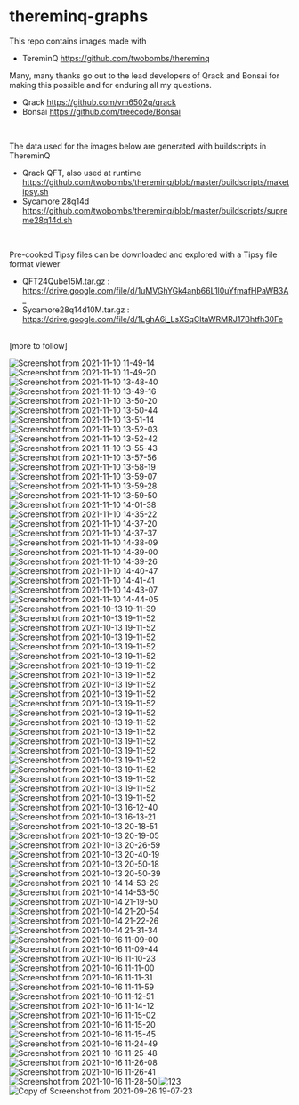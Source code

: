 # thereminq-graphs

This repo contains images made with 
- TereminQ https://github.com/twobombs/thereminq

Many, many thanks go out to the lead developers of Qrack and Bonsai for making this possible and for enduring all my questions.
- Qrack https://github.com/vm6502q/qrack
- Bonsai https://github.com/treecode/Bonsai

<br>

The data used for the images below are generated with buildscripts in ThereminQ
- Qrack QFT, also used at runtime https://github.com/twobombs/thereminq/blob/master/buildscripts/maketipsy.sh
- Sycamore 28q14d https://github.com/twobombs/thereminq/blob/master/buildscripts/supreme28q14d.sh 
<br>

Pre-cooked Tipsy files can be downloaded and explored with a Tipsy file format viewer
- QFT24Qube15M.tar.gz : https://drive.google.com/file/d/1uMVGhYGk4anb66L1l0uYfmafHPaWB3A_
- Sycamore28q14d10M.tar.gz : https://drive.google.com/file/d/1LghA6i_LsXSqCltaWRMRJ17Bhtfh30Fe
<br>
[more to follow]

<br>


![Screenshot from 2021-11-10 11-49-14](https://user-images.githubusercontent.com/12692227/141675931-191aa5c5-b91c-4cc9-9faf-dfc9df5b6dea.png)
![Screenshot from 2021-11-10 11-49-20](https://user-images.githubusercontent.com/12692227/141675933-7424d431-97a2-4338-8c2f-8d97e70381bf.png)
![Screenshot from 2021-11-10 13-48-40](https://user-images.githubusercontent.com/12692227/141675937-c2f2b520-8a52-4671-a55b-23a5515cc56e.png)
![Screenshot from 2021-11-10 13-49-16](https://user-images.githubusercontent.com/12692227/141675940-9c30189f-6551-45fc-80f0-d6f01fc793e4.png)
![Screenshot from 2021-11-10 13-50-20](https://user-images.githubusercontent.com/12692227/141675942-12b69c79-48cb-4879-bd5c-60d24d3df54e.png)
![Screenshot from 2021-11-10 13-50-44](https://user-images.githubusercontent.com/12692227/141675943-25ceb7ed-52b6-46cb-beaf-5a381a762d38.png)
![Screenshot from 2021-11-10 13-51-14](https://user-images.githubusercontent.com/12692227/141675944-251f6b5b-a7d2-437d-9729-c26bdaf6759e.png)
![Screenshot from 2021-11-10 13-52-03](https://user-images.githubusercontent.com/12692227/141675946-b4c5b8d8-72a8-4652-bbae-77cc261ef72d.png)
![Screenshot from 2021-11-10 13-52-42](https://user-images.githubusercontent.com/12692227/141675948-cd953c5b-5bdc-4e67-82bd-649530596788.png)
![Screenshot from 2021-11-10 13-55-43](https://user-images.githubusercontent.com/12692227/141675949-29395be3-6396-4a3f-9fdf-6d511b45ab56.png)
![Screenshot from 2021-11-10 13-57-56](https://user-images.githubusercontent.com/12692227/141675950-02930fb1-15d7-463e-8695-55812fed8321.png)
![Screenshot from 2021-11-10 13-58-19](https://user-images.githubusercontent.com/12692227/141675951-40087227-de89-4ad7-93a4-57245e6a2cda.png)
![Screenshot from 2021-11-10 13-59-07](https://user-images.githubusercontent.com/12692227/141675952-75b079a5-06da-42ce-89ea-65aab7b3d30a.png)
![Screenshot from 2021-11-10 13-59-28](https://user-images.githubusercontent.com/12692227/141675953-dffd7fda-99e1-43ec-9af2-8f7f20f2fa20.png)
![Screenshot from 2021-11-10 13-59-50](https://user-images.githubusercontent.com/12692227/141675955-c51959c9-d308-420b-a4e5-b98526384e89.png)
![Screenshot from 2021-11-10 14-01-38](https://user-images.githubusercontent.com/12692227/141675956-44041eb4-f945-471c-9b15-210e08bc787e.png)
![Screenshot from 2021-11-10 14-35-22](https://user-images.githubusercontent.com/12692227/141675957-d7846a87-9410-4e87-8bc7-dc87143fc634.png)
![Screenshot from 2021-11-10 14-37-20](https://user-images.githubusercontent.com/12692227/141675958-e9cd019e-0df0-4d97-afb8-269871bd7cad.png)
![Screenshot from 2021-11-10 14-37-37](https://user-images.githubusercontent.com/12692227/141675959-c0df9747-0404-463f-a11d-53333ee33a54.png)
![Screenshot from 2021-11-10 14-38-09](https://user-images.githubusercontent.com/12692227/141675960-83edeaf0-8f02-47fb-a3c5-21b875a69784.png)
![Screenshot from 2021-11-10 14-39-00](https://user-images.githubusercontent.com/12692227/141675961-674cbd66-a5f5-4289-a1fa-a1907fad2c47.png)
![Screenshot from 2021-11-10 14-39-26](https://user-images.githubusercontent.com/12692227/141675962-fab3ed7f-9d2e-40ac-82ad-0ddb069fa927.png)
![Screenshot from 2021-11-10 14-40-47](https://user-images.githubusercontent.com/12692227/141675963-b356a6d2-fa48-4e78-89f6-39acc9b0243a.png)
![Screenshot from 2021-11-10 14-41-41](https://user-images.githubusercontent.com/12692227/141675964-172fcbfa-678e-4ed8-bd48-1f4f8f4412b1.png)
![Screenshot from 2021-11-10 14-43-07](https://user-images.githubusercontent.com/12692227/141675965-f81b670d-1efb-4e91-a25d-f269e3dd4982.png)
![Screenshot from 2021-11-10 14-44-05](https://user-images.githubusercontent.com/12692227/141675966-fce44225-7c5e-4b27-8a4b-27d41187f015.png)
![Screenshot from 2021-10-13 19-11-39](https://user-images.githubusercontent.com/12692227/141675967-eaf2e10c-01f8-490a-9fe4-2d37e56d8209.png)
![Screenshot from 2021-10-13 19-11-52](https://user-images.githubusercontent.com/12692227/141675968-8e5e98ba-3c08-42ba-bfc0-566e76b59a4d.png)
![Screenshot from 2021-10-13 19-11-52](https://user-images.githubusercontent.com/12692227/141675969-fc36f077-e6c0-4efe-9cfe-626b2334f76c.png)
![Screenshot from 2021-10-13 19-11-52](https://user-images.githubusercontent.com/12692227/141675976-b4755622-4f86-4d7c-9ad1-e3c2d3dad1ef.png)
![Screenshot from 2021-10-13 19-11-52](https://user-images.githubusercontent.com/12692227/141675979-6a5ea929-d8ae-4e58-8c07-8773782258e1.png)
![Screenshot from 2021-10-13 19-11-52](https://user-images.githubusercontent.com/12692227/141675981-c7496eb5-0946-411d-af6e-3ce2113b8dc9.png)
![Screenshot from 2021-10-13 19-11-52](https://user-images.githubusercontent.com/12692227/141675982-3937e774-7977-4de7-b742-a4beef5ddb48.png)
![Screenshot from 2021-10-13 19-11-52](https://user-images.githubusercontent.com/12692227/141675984-22e7dd24-80b7-40b2-9e49-efad3f2a85ee.png)
![Screenshot from 2021-10-13 19-11-52](https://user-images.githubusercontent.com/12692227/141675985-f2f707e5-d169-4a61-b3ff-4578c611e17e.png)
![Screenshot from 2021-10-13 19-11-52](https://user-images.githubusercontent.com/12692227/141675987-9ca7bb59-9dc7-4c60-926e-c98195eed354.png)
![Screenshot from 2021-10-13 19-11-52](https://user-images.githubusercontent.com/12692227/141675989-63aaa79a-2290-4eff-bdcd-e6688cb97435.png)
![Screenshot from 2021-10-13 19-11-52](https://user-images.githubusercontent.com/12692227/141675991-910bbda2-acce-4b37-becb-fdaddb745456.png)
![Screenshot from 2021-10-13 19-11-52](https://user-images.githubusercontent.com/12692227/141675992-1a3d4e36-45f1-4fff-abc1-2639e002c9c0.png)
![Screenshot from 2021-10-13 19-11-52](https://user-images.githubusercontent.com/12692227/141675994-5f62f9f4-727f-40db-b48d-d106309f41d4.png)
![Screenshot from 2021-10-13 19-11-52](https://user-images.githubusercontent.com/12692227/141675996-24de2720-a64c-4c58-a39d-90aafd39ab87.png)
![Screenshot from 2021-10-13 19-11-52](https://user-images.githubusercontent.com/12692227/141675998-afa41f90-6127-4dbb-a778-e4595dd7869d.png)
![Screenshot from 2021-10-13 19-11-52](https://user-images.githubusercontent.com/12692227/141675999-0045ea1b-1bd6-418d-b2eb-98aa91495a88.png)
![Screenshot from 2021-10-13 19-11-52](https://user-images.githubusercontent.com/12692227/141676000-6b45e03c-b6b0-44ea-bbb2-d3ce88544825.png)
![Screenshot from 2021-10-13 19-11-52](https://user-images.githubusercontent.com/12692227/141676002-d6f4ff08-eed0-40fa-916d-d4696ca93366.png)
![Screenshot from 2021-10-13 19-11-52](https://user-images.githubusercontent.com/12692227/141676003-96307f12-89a0-49a7-9d8e-69e7350ca759.png)
![Screenshot from 2021-10-13 19-11-52](https://user-images.githubusercontent.com/12692227/141676004-130b4a1f-4d23-49e9-bf15-7a388fd68adc.png)
![Screenshot from 2021-10-13 16-12-40](https://user-images.githubusercontent.com/12692227/141676005-63706f27-f741-489b-bfa9-938f50970e85.png)
![Screenshot from 2021-10-13 16-13-21](https://user-images.githubusercontent.com/12692227/141676006-4070cb7a-2925-4a6d-8fe6-a62e5d1b6d54.png)
![Screenshot from 2021-10-13 20-18-51](https://user-images.githubusercontent.com/12692227/141676007-2b696802-2343-4a0c-86f7-6d493fa748ee.png)
![Screenshot from 2021-10-13 20-19-05](https://user-images.githubusercontent.com/12692227/141676008-b995b79b-845d-4d71-9259-95817fd4bfaa.png)
![Screenshot from 2021-10-13 20-26-59](https://user-images.githubusercontent.com/12692227/141676009-4beac50e-5a7b-4150-9fc9-8382bc51c99c.png)
![Screenshot from 2021-10-13 20-40-19](https://user-images.githubusercontent.com/12692227/141676010-36a7aa12-6466-4ee5-82d9-361d8648c410.png)
![Screenshot from 2021-10-13 20-50-18](https://user-images.githubusercontent.com/12692227/141676011-0844a91f-560d-4477-a950-0005b568df5d.png)
![Screenshot from 2021-10-13 20-50-39](https://user-images.githubusercontent.com/12692227/141676012-e0f87de8-e06a-4bd0-90e7-7bbae596ba1f.png)
![Screenshot from 2021-10-14 14-53-29](https://user-images.githubusercontent.com/12692227/141676014-004ea232-3ba5-40f3-ba24-bea62972ed0a.png)
![Screenshot from 2021-10-14 14-53-50](https://user-images.githubusercontent.com/12692227/141676016-ac109399-bbb1-4aa3-9931-83e672ced8d4.png)
![Screenshot from 2021-10-14 21-19-50](https://user-images.githubusercontent.com/12692227/141676018-af6a822a-b94c-4b30-b4cd-c36988525ea8.png)
![Screenshot from 2021-10-14 21-20-54](https://user-images.githubusercontent.com/12692227/141676022-472ae0dc-b8ae-4b2a-9b86-adc9e840442a.png)
![Screenshot from 2021-10-14 21-22-26](https://user-images.githubusercontent.com/12692227/141676023-cd8369cc-d9f1-4eca-8a68-996372ee1ebe.png)
![Screenshot from 2021-10-14 21-31-34](https://user-images.githubusercontent.com/12692227/141676024-7bda61f3-07b8-4caa-8fbe-971c25f8a7ac.png)
![Screenshot from 2021-10-16 11-09-00](https://user-images.githubusercontent.com/12692227/141676025-477c4ea1-b70f-46b8-99b7-738461f10681.png)
![Screenshot from 2021-10-16 11-09-44](https://user-images.githubusercontent.com/12692227/141676026-3f8a8314-824b-41d5-885f-7ff5491960f7.png)
![Screenshot from 2021-10-16 11-10-23](https://user-images.githubusercontent.com/12692227/141676029-32e25ddc-19d1-41c0-9a07-4fa75a62013c.png)
![Screenshot from 2021-10-16 11-11-00](https://user-images.githubusercontent.com/12692227/141676031-3d0320f5-7e61-4cd9-bc92-fc956d9f0c5f.png)
![Screenshot from 2021-10-16 11-11-31](https://user-images.githubusercontent.com/12692227/141676033-ddab0d81-cd89-4f6c-9163-e9fbfb2b530d.png)
![Screenshot from 2021-10-16 11-11-59](https://user-images.githubusercontent.com/12692227/141676034-706b1892-0ee4-4e52-b8a8-f5d2cb770149.png)
![Screenshot from 2021-10-16 11-12-51](https://user-images.githubusercontent.com/12692227/141676037-29e84133-86b0-468d-b679-46b2c4ff4c15.png)
![Screenshot from 2021-10-16 11-14-12](https://user-images.githubusercontent.com/12692227/141676039-9545144d-36b2-48d6-b61a-8281c7fdea89.png)
![Screenshot from 2021-10-16 11-15-02](https://user-images.githubusercontent.com/12692227/141676040-791e3622-3c79-4a5c-9707-b5ff0966b329.png)
![Screenshot from 2021-10-16 11-15-20](https://user-images.githubusercontent.com/12692227/141676041-ce436431-3211-4ef5-ba49-91e7e1c32747.png)
![Screenshot from 2021-10-16 11-15-45](https://user-images.githubusercontent.com/12692227/141676042-f712fcd2-708d-4bfb-bf43-b5bf4abfc532.png)
![Screenshot from 2021-10-16 11-24-49](https://user-images.githubusercontent.com/12692227/141676043-440af160-d95f-492b-b6f0-ee408e1aed06.png)
![Screenshot from 2021-10-16 11-25-48](https://user-images.githubusercontent.com/12692227/141676044-8607f947-679c-4c80-815b-28f3ec02cd28.png)
![Screenshot from 2021-10-16 11-26-08](https://user-images.githubusercontent.com/12692227/141676047-6953e3ed-3fdd-4c25-8a34-e4ba41c5c711.png)
![Screenshot from 2021-10-16 11-26-41](https://user-images.githubusercontent.com/12692227/141676048-edf7d109-c61d-4fe9-9a98-18aa9efde915.png)
![Screenshot from 2021-10-16 11-28-50](https://user-images.githubusercontent.com/12692227/141676050-54ce4832-d854-410b-8cbb-84a6ac9f331e.png)
![ 123](https://user-images.githubusercontent.com/12692227/141676051-e8cadb21-e795-4e3a-89e4-ebce4802e567.png)
![Copy of Screenshot from 2021-09-26 19-07-23](https://user-images.githubusercontent.com/12692227/141676052-b3a7a3ff-f26a-4f1e-98f1-65dcb914f9fc.png)

